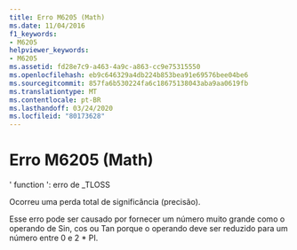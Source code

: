 ```yaml
---
title: Erro M6205 (Math)
ms.date: 11/04/2016
f1_keywords:
- M6205
helpviewer_keywords:
- M6205
ms.assetid: fd28e7c9-a463-4a9c-a863-cc9e75315550
ms.openlocfilehash: eb9c646329a4db224b853bea91e69576bee04be6
ms.sourcegitcommit: 857fa6b530224fa6c18675138043aba9aa0619fb
ms.translationtype: MT
ms.contentlocale: pt-BR
ms.lasthandoff: 03/24/2020
ms.locfileid: "80173628"
---
```

# <a name="math-error-m6205"></a>Erro M6205 (Math)

' function ': erro de _TLOSS

Ocorreu uma perda total de significância (precisão).

Esse erro pode ser causado por fornecer um número muito grande como o operando de Sin, cos ou Tan porque o operando deve ser reduzido para um número entre 0 e 2 * PI.
